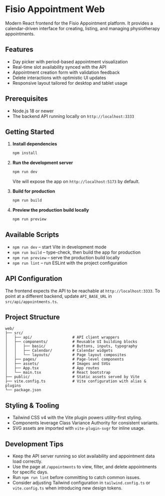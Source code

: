 # Fisio Appointment Web

Modern React frontend for the Fisio Appointment platform. It provides a calendar-driven interface for creating, listing, and managing physiotherapy appointments.

## Features

- Day picker with period-based appointment visualization
- Real-time slot availability synced with the API
- Appointment creation form with validation feedback
- Delete interactions with optimistic UI updates
- Responsive layout tailored for desktop and tablet usage

## Prerequisites

- Node.js 18 or newer
- The backend API running locally on `http://localhost:3333`

## Getting Started

1. **Install dependencies**

   ```bash
   npm install
   ```

2. **Run the development server**

   ```bash
   npm run dev
   ```

   Vite will expose the app on `http://localhost:5173` by default.

3. **Build for production**

   ```bash
   npm run build
   ```

4. **Preview the production build locally**

   ```bash
   npm run preview
   ```

## Available Scripts

- `npm run dev` – start Vite in development mode
- `npm run build` – type-check, then build the app for production
- `npm run preview` – serve the production build locally
- `npm run lint` – run ESLint with the project configuration

## API Configuration

The frontend expects the API to be reachable at `http://localhost:3333`. To point at a different backend, update `API_BASE_URL` in `src/api/appointments.ts`.

## Project Structure

```
web/
├── src/
│   ├── api/                  # API client wrappers
│   ├── components/           # Reusable UI building blocks
│   │   ├── basic/            # Buttons, inputs, typography
│   │   ├── Calendar/         # Calendar widgets
│   │   └── layouts/          # Page layout composites
│   ├── pages/                # Page-level components
│   ├── assets/               # Images and SVGs
│   ├── App.tsx               # App routes
│   └── main.tsx              # React bootstrap
├── public/                   # Static assets served by Vite
├── vite.config.ts            # Vite configuration with alias & plugins
└── package.json
```

## Styling & Tooling

- Tailwind CSS v4 with the Vite plugin powers utility-first styling.
- Components leverage Class Variance Authority for consistent variants.
- SVG assets are imported with `vite-plugin-svgr` for inline usage.

## Development Tips

- Keep the API server running so slot availability and appointment data load correctly.
- Use the page at `/appointments` to view, filter, and delete appointments for specific days.
- Run `npm run lint` before committing to catch common issues.
- Consider adjusting Tailwind configuration in `tailwind.config.ts` or `vite.config.ts` when introducing new design tokens.
